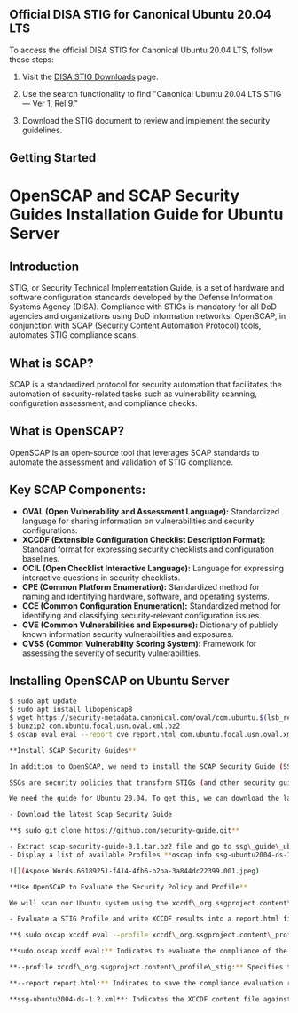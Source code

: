 
## Official DISA STIG for Canonical Ubuntu 20.04 LTS

To access the official DISA STIG for Canonical Ubuntu 20.04 LTS, follow these steps:

1. Visit the [DISA STIG Downloads](https://public.cyber.mil/stigs/downloads/) page.

2. Use the search functionality to find "Canonical Ubuntu 20.04 LTS STIG — Ver 1, Rel 9."

3. Download the STIG document to review and implement the security guidelines.

## Getting Started

# OpenSCAP and SCAP Security Guides Installation Guide for Ubuntu Server

## Introduction

STIG, or Security Technical Implementation Guide, is a set of hardware and software configuration standards developed by the Defense Information Systems Agency (DISA). Compliance with STIGs is mandatory for all DoD agencies and organizations using DoD information networks. OpenSCAP, in conjunction with SCAP (Security Content Automation Protocol) tools, automates STIG compliance scans.

## What is SCAP?

SCAP is a standardized protocol for security automation that facilitates the automation of security-related tasks such as vulnerability scanning, configuration assessment, and compliance checks.

## What is OpenSCAP?

OpenSCAP is an open-source tool that leverages SCAP standards to automate the assessment and validation of STIG compliance.

## Key SCAP Components:

- **OVAL (Open Vulnerability and Assessment Language):** Standardized language for sharing information on vulnerabilities and security configurations.
- **XCCDF (Extensible Configuration Checklist Description Format):** Standard format for expressing security checklists and configuration baselines.
- **OCIL (Open Checklist Interactive Language):** Language for expressing interactive questions in security checklists.
- **CPE (Common Platform Enumeration):** Standardized method for naming and identifying hardware, software, and operating systems.
- **CCE (Common Configuration Enumeration):** Standardized method for identifying and classifying security-relevant configuration issues.
- **CVE (Common Vulnerabilities and Exposures):** Dictionary of publicly known information security vulnerabilities and exposures.
- **CVSS (Common Vulnerability Scoring System):** Framework for assessing the severity of security vulnerabilities.

## Installing OpenSCAP on Ubuntu Server

```bash
$ sudo apt update
$ sudo apt install libopenscap8
$ wget https://security-metadata.canonical.com/oval/com.ubuntu.$(lsb_release -cs).usn.oval.xml.bz2
$ bunzip2 com.ubuntu.focal.usn.oval.xml.bz2
$ oscap oval eval --report cve_report.html com.ubuntu.focal.usn.oval.xml

**Install SCAP Security Guides**

In addition to OpenSCAP, we need to install the SCAP Security Guide (SSG) for our Debian-based system.

SSGs are security policies that transform STIGs (and other security guidelines) into a machine readable format (XCCDF) that can be used by OpenSCAP to scan your system for vulnerabilities and compliance.

We need the guide for Ubuntu 20.04. To get this, we can download the latest SSG packages from the ComplianceAsCode project

- Download the latest Scap Security Guide

**$ sudo git clone https://github.com/security-guide.git**

- Extract scap-security-guide-0.1.tar.bz2 file and go to ssg\_guide\_ubuntu directory **$ cd scap-security-guide-0.1/ssg\_guide\_ubuntu**
- Display a list of available Profiles **oscap info ssg-ubuntu2004-ds-1.2.xml**

![](Aspose.Words.66189251-f414-4fb6-b2ba-3a844dc22399.001.jpeg)

**Use OpenSCAP to Evaluate the Security Policy and Profile**

We will scan our Ubuntu system using the xccdf\_org.ssgproject.content\_profile\_stig profile and the ssg-ubuntu2004-ds-1.2.xml security policy.

- Evaluate a STIG Profile and write XCCDF results into a report.html file

**$ sudo oscap xccdf eval --profile xccdf\_org.ssgproject.content\_profile\_stig --report report.html ssg-ubuntu2004-ds-1.2.xml**

**sudo oscap xccdf eval:** Indicates to evaluate the compliance of the system against the rules specified in the XCCDF file.

**--profile xccdf\_org.ssgproject.content\_profile\_stig:** Specifies to use the xccdf\_org.ssgproject.content\_profile\_stig profile, which represents the Ubuntu 20.04 STIG configuration.

**--report report.html:** Indicates to save the compliance evaluation results of the scan in HTML format in a new document called report.html.

**ssg-ubuntu2004-ds-1.2.xml**: Indicates the XCCDF content file against which the system's compliance is being evaluated.
